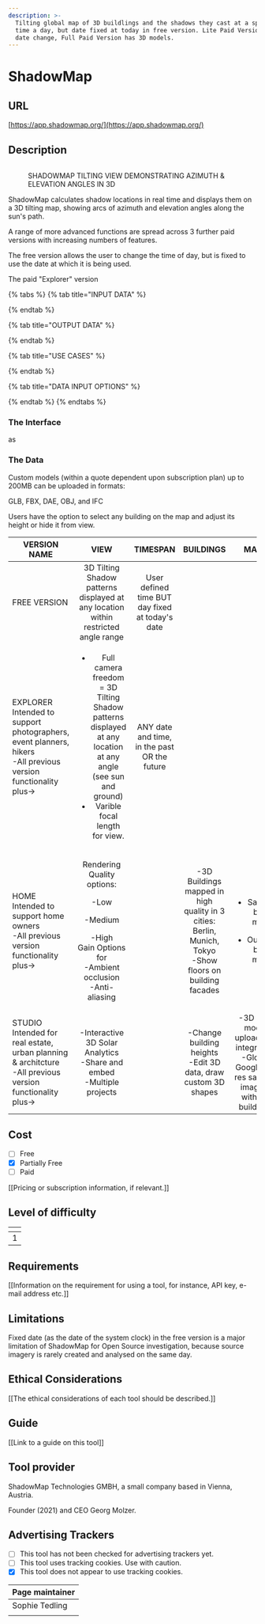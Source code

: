 ```yaml
---
description: >-
  Tilting global map of 3D buildlings and the shadows they cast at a specific
  time a day, but date fixed at today in free version. Lite Paid Version allows
  date change, Full Paid Version has 3D models.
---
```


# ShadowMap

## URL

[https://app.shadowmap.org/](https://app.shadowmap.org/)

## Description

<figure><img src=".gitbook/assets/oPTIMISEDShadowMap Gif.gif" alt=""><figcaption><p>SHADOWMAP TILTING VIEW DEMONSTRATING AZIMUTH &#x26; ELEVATION ANGLES IN 3D</p></figcaption></figure>

ShadowMap calculates shadow locations in real time and displays them on a 3D tilting map, showing arcs of azimuth and elevation angles along the sun's path.&#x20;

A range of more  advanced functions are spread across 3 further paid versions with increasing numbers of features.

The free version allows the user to change the time of day, but is fixed to use the date at which it is being used.

The paid "Explorer" version

{% tabs %}
{% tab title="INPUT DATA" %}

{% endtab %}

{% tab title="OUTPUT DATA" %}

{% endtab %}

{% tab title="USE CASES" %}

{% endtab %}

{% tab title="DATA INPUT OPTIONS" %}

{% endtab %}
{% endtabs %}

### The Interface

as

### The Data

Custom models (within a quote dependent upon subscription plan) up to 200MB can be uploaded in formats:

GLB, FBX, DAE, OBJ, and IFC

Users have the option to select any building on the map and adjust its height or hide it from view.



<table><thead><tr><th width="186"> VERSION NAME</th><th width="163" align="center">VIEW</th><th width="115" align="center">TIMESPAN</th><th width="149" align="center">BUILDINGS</th><th align="center">MAPS</th></tr></thead><tbody><tr><td>FREE VERSION</td><td align="center">3D Tilting Shadow patterns displayed at any location within restricted angle range</td><td align="center">User defined time BUT day fixed at today's date</td><td align="center"></td><td align="center"></td></tr><tr><td>EXPLORER<br>Intended to support photographers, event planners, hikers<br>-All previous version functionality plus-></td><td align="center"><ul><li>Full camera freedom = 3D Tilting Shadow patterns displayed at any location at any angle (see sun and ground)</li><li>Varible focal length for view.</li></ul></td><td align="center">ANY date and time, in the past OR the future</td><td align="center"></td><td align="center"></td></tr><tr><td>HOME Intended to support home owners<br>-All previous version functionality plus-></td><td align="center"><p>Rendering Quality options: </p><p>-Low</p><p>-Medium</p><p>-High<br>Gain Options for<br>-Ambient occlusion<br>-Anti-aliasing</p></td><td align="center"></td><td align="center">-3D Buildings mapped in high quality in 3 cities: Berlin, Munich, Tokyo<br>-Show floors on building facades</td><td align="center"><p></p><ul><li>Satellite base maps</li></ul><ul><li>Outdoor base maps</li></ul></td></tr><tr><td>STUDIO Intended for real estate, urban planning &#x26; architcture<br>-All previous version functionality plus-></td><td align="center">-Interactive 3D Solar Analytics<br>-Share and embed<br>-Multiple projects</td><td align="center"></td><td align="center">-Change building heights<br>-Edit 3D data, draw custom 3D shapes<br></td><td align="center">-3D user model upload and integration<br>-Global Google hi-res satellite imagery with 3D buildings</td></tr></tbody></table>



## Cost

* [ ] Free
* [x] Partially Free
* [ ] Paid

\[\[Pricing or subscription information, if relevant.]]

## Level of difficulty

<table><thead><tr><th data-type="rating" data-max="5"></th></tr></thead><tbody><tr><td>1</td></tr></tbody></table>

## Requirements

\[\[Information on the requirement for using a tool, for instance, API key, e-mail address etc.]]

## Limitations

Fixed date (as the date of the system clock) in the free version is a major limitation of ShadowMap for Open Source investigation, because source imagery is rarely created and analysed on the same day.

## Ethical Considerations

\[\[The ethical considerations of each tool should be described.]]

## Guide

\[\[Link to a guide on this tool]]

## Tool provider

ShadowMap Technologies GMBH, a small company based in Vienna, Austria.&#x20;

Founder (2021) and CEO Georg Molzer.

## Advertising Trackers

* [ ] This tool has not been checked for advertising trackers yet.
* [ ] This tool uses tracking cookies. Use with caution.
* [x] This tool does not appear to use tracking cookies.

| Page maintainer |
| --------------- |
| Sophie Tedling  |
|                 |

